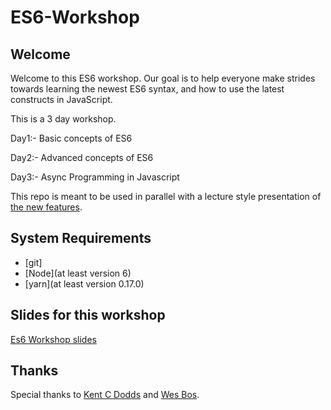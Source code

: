 # ES6-Workshop

## Welcome

Welcome to this ES6 workshop. Our goal is to help everyone make strides towards learning the newest ES6 syntax, and
how to use the latest constructs in JavaScript.

This is a 3 day workshop.

Day1:- Basic concepts of ES6

Day2:- Advanced concepts of ES6

Day3:- Async Programming in Javascript

This repo is meant to be used in parallel with a lecture style presentation of
[the new features](https://github.com/lukehoban/es6features).

## System Requirements

- [git]
- [Node](at least version 6)
- [yarn](at least version 0.17.0)

## Slides for this workshop

[Es6 Workshop slides](https://slides.com/navimarella/es6-workshop#/)

## Thanks

Special thanks to [Kent C Dodds](https://twitter.com/kentcdodds) and [Wes Bos](https://twitter.com/wesbos).
